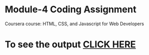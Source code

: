 # Module-4 Coding Assignment

Coursera course: HTML, CSS, and Javascript for Web Developers

# To see the output [CLICK HERE](https://ashtosh01.github.io/Assignment-4/)

